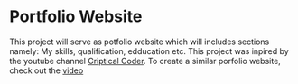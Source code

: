# Portfolio Website

This project will serve as potfolio website which will includes sections namely: My skills, qualification, edducation etc.
This project was inpired by the youtube channel [Criptical Coder](https://www.youtube.com/@CrypticalCoder). To create a similar porfolio website, check out the [video](https://www.youtube.com/watch?v=3aCoZudPEKE&list=WL&index=8&t=3891s)

